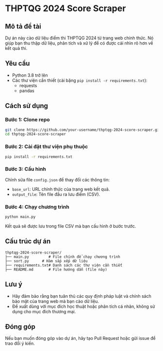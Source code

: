 # THPTQG 2024 Score Scraper

## Mô tả đề tài

Dự án này cào dữ liệu điểm thi THPTQG 2024 từ trang web chính thức. Nó giúp bạn thu thập dữ liệu, phân tích và xử lý để có được cái nhìn rõ hơn về kết quả thi.

## Yêu cầu

- Python 3.8 trở lên
- Các thư viện cần thiết (cài bặng `pip install -r requirements.txt`):
  - requests
  - pandas

## Cách sử dụng

### Bước 1: Clone repo

```bash
git clone https://github.com/your-username/thptqg-2024-score-scraper.git
cd thptqg-2024-score-scraper
```

### Bước 2: Cài đặt thư viện phụ thuộc

```bash
pip install -r requirements.txt
```

### Bước 3: Cấu hình

Chỉnh sửa file `config.json` để thay đổi các thông tin:
- `base_url`: URL chính thức của trang web kết quả.
- `output_file`: Tên file đầu ra lưu điểm (CSV).

### Bước 4: Chạy chương trình

```bash
python main.py
```

Kết quả sẽ được lưu trong file CSV mà bạn cấu hình ở bước trước.

## Cấu trúc dự án

```
thptqg-2024-score-scraper/
├── main.py         # File chính để chạy chương trình
├── sort.py      # Hàm sắp xếp dữ liệu
├── requirements.txt# Danh sách các thư viện cần thiết
├── README.md       # File hướng dẫn (file này)
```

## Lưu ý

- Hãy đảm bảo rằng bạn tuân thủ các quy định pháp luật và chính sách bảo mật của trang web mà bạn cào dữ liệu.
- Đề xuất dùng với mục đích học thuật hoặc phân tích cá nhân, không sử dụng cho mục đích thương mại.

## Đóng góp

Nếu bạn muốn đóng góp vào dự án, hãy tạo Pull Request hoặc gửi issue để trao đổi ý kiến.
